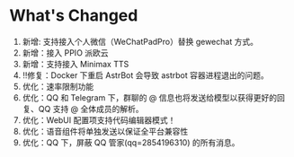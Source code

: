 # What's Changed

1. 新增: 支持接入个人微信（WeChatPadPro）替换 gewechat 方式。
2. 新增：接入 PPIO 派欧云
3. 新增：支持接入 Minimax TTS
3. ‼️修复：Docker 下重启 AstrBot 会导致 astrbot 容器进程退出的问题。
4. 优化：速率限制功能
5. 优化：QQ 和 Telegram 下，群聊的 @ 信息也将发送给模型以获得更好的回复、QQ 支持 @ 全体成员的解析。
6. 优化：WebUI 配置项支持代码编辑器模式！
7. 优化：语音组件将单独发送以保证全平台兼容性
8. 优化：QQ 下，屏蔽 QQ 管家(qq=2854196310) 的所有消息。
